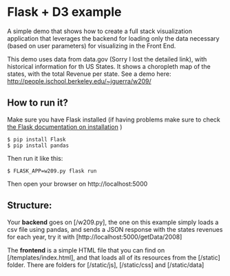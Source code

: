 Flask + D3 example
======

A simple demo that shows how to create a full stack visualization application that leverages the backend for loading only the data necessary (based on user parameters) for visualizing in the Front End.

This demo uses data from data.gov (Sorry I lost the detailed link), with historical information for th US States. It shows a choropleth map of the states, with the total Revenue per state. See a demo here: http://people.ischool.berkeley.edu/~jguerra/w209/

## How to run it?

Make sure you have Flask installed (if having problems make sure to check [the Flask documentation on installation](http://flask.pocoo.org/docs/1.0/installation/) )

```
$ pip install Flask
$ pip install pandas
```

Then run it like this:

```
$ FLASK_APP=w209.py flask run
```

Then open your browser on http://localhost:5000

## Structure:

Your **backend** goes on [/w209.py], the one on this example simply loads a csv file using pandas, and sends a JSON response with the states revenues for each year, try it with [http://localhost:5000/getData/2008]

The **frontend** is a simple HTML file that you can find on [/templates/index.html], and that loads all of its resources from the [/static] folder. There are folders for [/static/js], [/static/css] and [/static/data]


